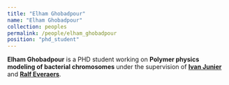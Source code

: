 ```yaml
---
title: "Elham Ghobadpour"
name: "Elham Ghobadpour"
collection: peoples
permalink: /people/elham_ghobadpour
position: "phd_student"
---
```


**Elham Ghobadpour** is a PHD student working on **Polymer physics modeling of bacterial chromosomes** under the supervision of **[Ivan Junier](https://www.timc.fr/en/ivan-junier)** and **[Ralf Everaers](http://www.ens-lyon.fr/PHYSIQUE/presentation/annuaire/everaers-ralf)**.

